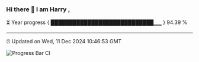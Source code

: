 ### Hi there 👋 I am Harry , 

⏳ Year progress { ████████████████████████████▁▁ } 94.39 %

---

⏰ Updated on Wed, 11 Dec 2024 10:46:53 GMT

![Progress Bar CI](https://github.com/duykhang68/duykhang68/workflows/Progress%20Bar%20CI/badge.svg)
